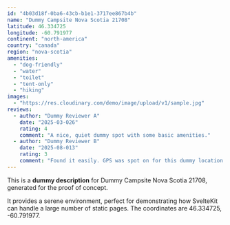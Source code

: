 ```yaml
---
id: "4b03d18f-0ba6-43cb-b1e1-3717ee867b4b"
name: "Dummy Campsite Nova Scotia 21708"
latitude: 46.334725
longitude: -60.791977
continent: "north-america"
country: "canada"
region: "nova-scotia"
amenities:
  - "dog-friendly"
  - "water"
  - "toilet"
  - "tent-only"
  - "hiking"
images:
  - "https://res.cloudinary.com/demo/image/upload/v1/sample.jpg"
reviews:
  - author: "Dummy Reviewer A"
    date: "2025-03-026"
    rating: 4
    comment: "A nice, quiet dummy spot with some basic amenities."
  - author: "Dummy Reviewer B"
    date: "2025-08-013"
    rating: 3
    comment: "Found it easily. GPS was spot on for this dummy location."
---
```


This is a **dummy description** for Dummy Campsite Nova Scotia 21708, generated for the proof of concept.

It provides a serene environment, perfect for demonstrating how SvelteKit can handle a large number of static pages. The coordinates are 46.334725, -60.791977.
